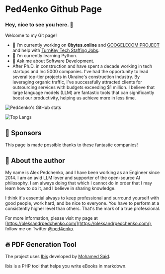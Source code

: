 # Ped4enko Github Page
### Hey, nice to see you here. 👋

Welcome to my Git page!

- 🔭 I’m currently working on **0bytes.online** and [GOOGELECOM PROJECT](https://googelecom.net/) and help with [TurnKey Tech Staffing Jobs](https://turnkeystaffing.com/career/). 
- 🌱 I’m currently learning Python.
- 💬 Ask me about Software Development.
- After Ph.D. in construction and have spent a decade working in tech startups and Inc 5000 companies. I've had the opportunity to lead several top-tier projects in Ukraine's construction industry. By leveraging organic traffic, I've successfully attracted clients for outsourcing services with budgets exceeding $1 million. I believe that large language models (LLM) are fantastic tools that can significantly boost our productivity, helping us achieve more in less time.

<img alt="Ped4enko's GitHub stats"
src="https://github-readme-stats.vercel.app/api?username=ped4enko&show_icons=true&theme=transparent"/>

![Top Langs](https://github-readme-stats.vercel.app/api/top-langs/?username=anuraghazra&hide_progress=true)

## 🌟 Sponsors

This page is made possible thanks to these fantastic companies!

## 👋 About the author

My name is Alex Pedchenko, and I have been working as an Engineer since 2014. I am an avid LLM lover and supporter of the open-source AI philosophy. I am always doing that which I cannot do in order that I may learn how to do it, and I believe in sharing knowledge.

I think it's essential always to keep professional and surround yourself with good people, work hard, and be nice to everyone. You have to perform at a consistently higher level than others. That's the mark of a true professional.

For more information, please visit my page at [https://oleksandrpedchenko.com/](https://oleksandrpedchenko.com/), follow me on Twitter [@ped4enko](https://twitter.com/ped4enko).

## 🔥 PDF Generation Tool

The project uses [Ibis](https://github.com/themsaid/ibis/) developed by [Mohamed Said](https://github.com/themsaid).

Ibis is a PHP tool that helps you write eBooks in markdown.
